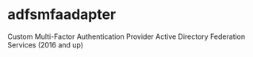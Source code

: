 # adfsmfaadapter
Custom Multi-Factor Authentication Provider Active Directory Federation Services (2016 and up)
